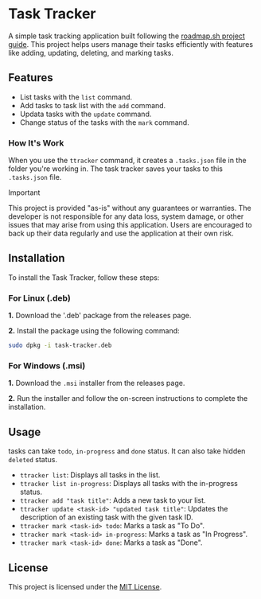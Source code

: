 # Task Tracker

A simple task tracking application built following the [roadmap.sh project guide](https://roadmap.sh/projects/task-tracker). This project helps users manage their tasks efficiently with features like adding, updating, deleting, and marking tasks.

## Features

- List tasks with the `list` command.
- Add tasks to task list with the `add` command.
- Updata tasks with the `update` command.
- Change status of the tasks with the `mark` command.

### How It's Work

When you use the `ttracker` command, it creates a `.tasks.json` file in the folder you're working in. The task tracker saves your tasks to this `.tasks.json` file.

> [!IMPORTANT]
> This project is provided "as-is" without any guarantees or warranties. The developer is not responsible for any data loss, system damage, or other issues that may arise from using this application. Users are encouraged to back up their data regularly and use the application at their own risk.

## Installation

To install the Task Tracker, follow these steps:

### For Linux (.deb)

**1.** Download the '.deb'  package from the releases page.

**2.** Install the package using the following command:

```bash
sudo dpkg -i task-tracker.deb
```

### For Windows (.msi)

**1.** Download the `.msi` installer from the releases page.

**2.** Run the installer and follow the on-screen instructions to complete the installation.

## Usage

tasks can take `todo`, `in-progress` and `done` status. It can also take hidden `deleted` status.

- `ttracker list`: Displays all tasks in the list.
- `ttracker list in-progress`: Displays all tasks with the in-progress status.
- `ttracker add "task title"`: Adds a new task to your list.
- `ttracker update <task-id> "updated task title"`: Updates the description of an existing task with the given task ID.
- `ttracker mark <task-id> todo`: Marks a task as "To Do".
- `ttracker mark <task-id> in-progress`: Marks a task as "In Progress".
- `ttracker mark <task-id> done`: Marks a task as "Done".

## License

This project is licensed under the [MIT License](https://mit-license.org/).
